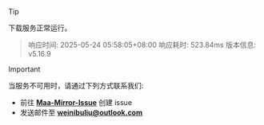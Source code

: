 > [!TIP]
下载服务正常运行。


> 响应时间: 2025-05-24 05:58:05+08:00
> 响应耗时: 523.84ms
> 版本信息: v5.16.9

> [!IMPORTANT]
> 当服务不可用时，请通过下列方式联系我们: 
> - 前往 **[Maa-Mirror-Issue](https://github.com/MaaMirror/Maa-Mirror-Issue/issues)** 创建 issue
> - 发送邮件至 **<a href="mailto:weinibuliu@outlook.com">weinibuliu@outlook.com</a>**